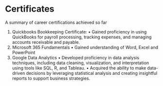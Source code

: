 # Certificates
A summary of career certifications achieved so far

1. Quickbooks Bookkeeping Certificate:
   •	Gained proficiency in using QuickBooks for payroll processing, tracking expenses, and managing accounts receivable and payable.
2. Microsoft 365 Fundamentals
   •	Gained understanding of Word, Excel and PowerPoint
3. Google Data Analytics
   •	Developed proficiency in data analysis techniques, including data cleaning, visualization, and interpretation using tools like SQL, R, and Tableau.
   •	Acquired the ability to make data-driven decisions by leveraging statistical analysis and creating insightful reports to support business strategies.
